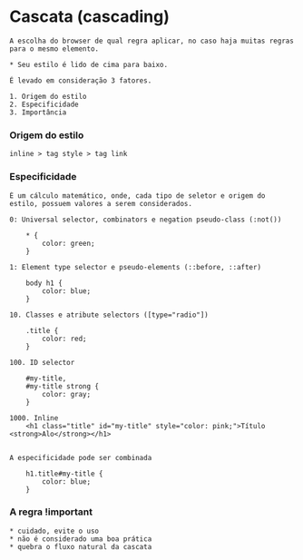 # Cascata (cascading)

    A escolha do browser de qual regra aplicar, no caso haja muitas regras para o mesmo elemento.

    * Seu estilo é lido de cima para baixo.

    É levado em consideração 3 fatores.

    1. Origem do estilo
    2. Especificidade
    3. Importância

### Origem do estilo

    inline > tag style > tag link

### Especificidade

    È um cálculo matemático, onde, cada tipo de seletor e origem do estilo, possuem valores a serem considerados.

    0: Universal selector, combinators e negation pseudo-class (:not())    
        
        * {
            color: green;
        }    

    1: Element type selector e pseudo-elements (::before, ::after)

        body h1 {
            color: blue;  
        }

    10. Classes e atribute selectors ([type="radio"])

        .title {
            color: red;
        }

    100. ID selector

        #my-title,
        #my-title strong {
            color: gray;  
        }

    1000. Inline
        <h1 class="title" id="my-title" style="color: pink;">Título <strong>Alo</strong></h1>    

    
    A especificidade pode ser combinada        

        h1.title#my-title {
            color: blue;  
        }    

### A regra !important  

    * cuidado, evite o uso
    * não é considerado uma boa prática
    * quebra o fluxo natural da cascata
